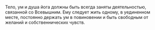 Тело, ум и душа йога должны быть всегда заняты деятельностью, связанной со Всевышним. Ему следует жить одному, в уединенном месте, постоянно держать ум в повиновении и быть свободным от желаний и собственнических чувств.